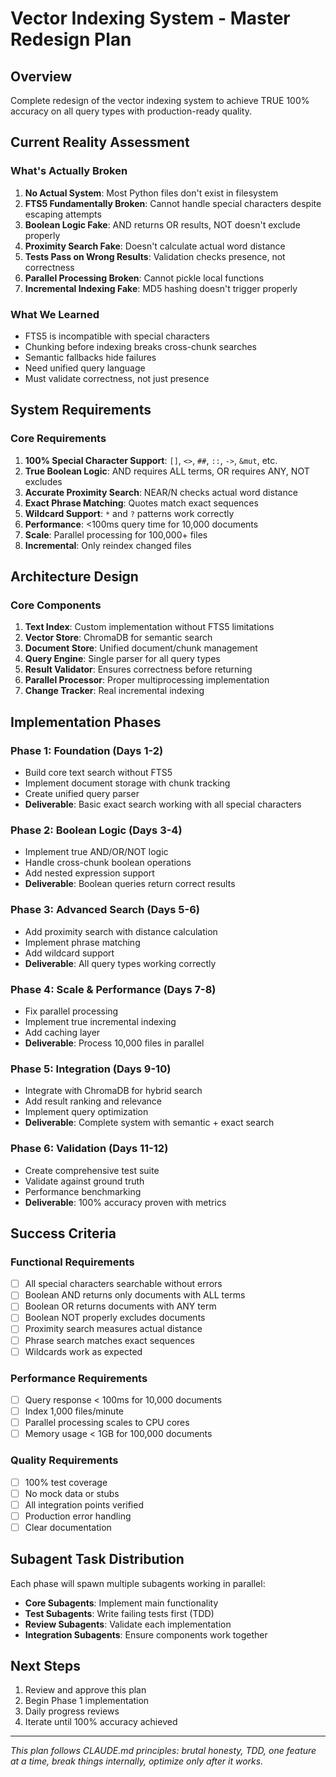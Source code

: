 # Vector Indexing System - Master Redesign Plan

## Overview
Complete redesign of the vector indexing system to achieve TRUE 100% accuracy on all query types with production-ready quality.

## Current Reality Assessment

### What's Actually Broken
1. **No Actual System**: Most Python files don't exist in filesystem
2. **FTS5 Fundamentally Broken**: Cannot handle special characters despite escaping attempts
3. **Boolean Logic Fake**: AND returns OR results, NOT doesn't exclude properly
4. **Proximity Search Fake**: Doesn't calculate actual word distance
5. **Tests Pass on Wrong Results**: Validation checks presence, not correctness
6. **Parallel Processing Broken**: Cannot pickle local functions
7. **Incremental Indexing Fake**: MD5 hashing doesn't trigger properly

### What We Learned
- FTS5 is incompatible with special characters
- Chunking before indexing breaks cross-chunk searches
- Semantic fallbacks hide failures
- Need unified query language
- Must validate correctness, not just presence

## System Requirements

### Core Requirements
1. **100% Special Character Support**: `[]`, `<>`, `##`, `::`, `->`, `&mut`, etc.
2. **True Boolean Logic**: AND requires ALL terms, OR requires ANY, NOT excludes
3. **Accurate Proximity Search**: NEAR/N checks actual word distance
4. **Exact Phrase Matching**: Quotes match exact sequences
5. **Wildcard Support**: `*` and `?` patterns work correctly
6. **Performance**: <100ms query time for 10,000 documents
7. **Scale**: Parallel processing for 100,000+ files
8. **Incremental**: Only reindex changed files

## Architecture Design

### Core Components
1. **Text Index**: Custom implementation without FTS5 limitations
2. **Vector Store**: ChromaDB for semantic search
3. **Document Store**: Unified document/chunk management
4. **Query Engine**: Single parser for all query types
5. **Result Validator**: Ensures correctness before returning
6. **Parallel Processor**: Proper multiprocessing implementation
7. **Change Tracker**: Real incremental indexing

## Implementation Phases

### Phase 1: Foundation (Days 1-2)
- Build core text search without FTS5
- Implement document storage with chunk tracking
- Create unified query parser
- **Deliverable**: Basic exact search working with all special characters

### Phase 2: Boolean Logic (Days 3-4)
- Implement true AND/OR/NOT logic
- Handle cross-chunk boolean operations
- Add nested expression support
- **Deliverable**: Boolean queries return correct results

### Phase 3: Advanced Search (Days 5-6)
- Add proximity search with distance calculation
- Implement phrase matching
- Add wildcard support
- **Deliverable**: All query types working correctly

### Phase 4: Scale & Performance (Days 7-8)
- Fix parallel processing
- Implement true incremental indexing
- Add caching layer
- **Deliverable**: Process 10,000 files in parallel

### Phase 5: Integration (Days 9-10)
- Integrate with ChromaDB for hybrid search
- Add result ranking and relevance
- Implement query optimization
- **Deliverable**: Complete system with semantic + exact search

### Phase 6: Validation (Days 11-12)
- Create comprehensive test suite
- Validate against ground truth
- Performance benchmarking
- **Deliverable**: 100% accuracy proven with metrics

## Success Criteria

### Functional Requirements
- [ ] All special characters searchable without errors
- [ ] Boolean AND returns only documents with ALL terms
- [ ] Boolean OR returns documents with ANY term
- [ ] Boolean NOT properly excludes documents
- [ ] Proximity search measures actual distance
- [ ] Phrase search matches exact sequences
- [ ] Wildcards work as expected

### Performance Requirements
- [ ] Query response < 100ms for 10,000 documents
- [ ] Index 1,000 files/minute
- [ ] Parallel processing scales to CPU cores
- [ ] Memory usage < 1GB for 100,000 documents

### Quality Requirements
- [ ] 100% test coverage
- [ ] No mock data or stubs
- [ ] All integration points verified
- [ ] Production error handling
- [ ] Clear documentation

## Subagent Task Distribution

Each phase will spawn multiple subagents working in parallel:
- **Core Subagents**: Implement main functionality
- **Test Subagents**: Write failing tests first (TDD)
- **Review Subagents**: Validate each implementation
- **Integration Subagents**: Ensure components work together

## Next Steps

1. Review and approve this plan
2. Begin Phase 1 implementation
3. Daily progress reviews
4. Iterate until 100% accuracy achieved

---

*This plan follows CLAUDE.md principles: brutal honesty, TDD, one feature at a time, break things internally, optimize only after it works.*